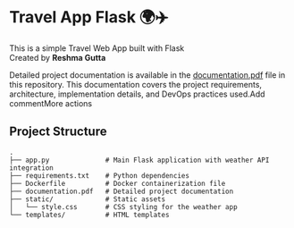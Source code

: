 # Travel App Flask 🌍✈️

This is a simple Travel Web App built with Flask  
Created by **Reshma Gutta**

Detailed project documentation is available in the [documentation.pdf](./Devops%20documentation.pdf)
 file in this repository. This documentation covers the project requirements, architecture, implementation details, and DevOps practices used.Add commentMore actions

## Project Structure

```
.
├── app.py              # Main Flask application with weather API integration
├── requirements.txt    # Python dependencies
├── Dockerfile          # Docker containerization file
├── documentation.pdf   # Detailed project documentation
├── static/             # Static assets
│   └── style.css       # CSS styling for the weather app
└── templates/          # HTML templates
